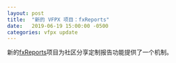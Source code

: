 ```yaml
---
layout: post
title:  "新的 VFPX 项目：fxReports"
date:   2019-06-19 15:00:00 -0500
categories: vfpx update
---
```


新的[fxReports](https://github.com/VFPX/fxReports)项目为社区分享定制报告功能提供了一个机制。
